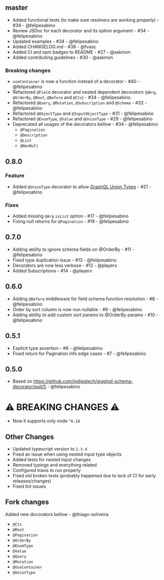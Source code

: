 ## master

- Added functional tests (to make sure resolvers are working properly) - #34 - @felipesabino
- Review JSDoc for each decorator and its option argument - #34 - @felipesabino
- Updated examples - #34 - @felipesabino
- Added CHANGELOG.md - #38 - @fvasc
- Added CI and npm badges to README - #27 - @askmon
- Added contributing guidelines - #30 - @askmon

### Breaking changes

- `useContainer` is now a function instead of a decorator - #40 - @felipesabino
- Refactored `@Field` decorator and nested dependent decorators (`@Arg`, `@OrderBy`, `@Root`, `@Before` and `@Ctx`) - #34 - @felipesabino
- Refactored `@Query`, `@Mutation`, `@Subscription` and `@Schema` - #32 - @felipesabino
- Refactored `@ObjectType` and `@InputObjectType` - #31 - @felipesabino
- Refactored `@EnumType`, `@Value` and `@UnionType` - #29 - @felipesabino
- Deprecated all usages of the decorators bellow - #34 - @felipesabino
  - `@Pagination`
  - `@Description`
  - `@List`
  - `@NonNull`

## 0.8.0

### Feature

- Added `@UnionType` decorator to allow [GraphQL Union Types](http://graphql.org/learn/schema/#union-types) - #21 - @felipesabino

### Fixes

- Added missing `@Arg` `isList` option - #17 - @felipesabino
- Fixing null returns for `@Pagination` - #19 - @felipesabino

## 0.7.0

- Adding ability to ignore schema fields on @OrderBy - #11 - @felipesabino
- Fixed type duplication issue - #13 - @felipesabino
- Decorators are now less verbose - #12 - @playerx
- Added Subscriptions - #14 - @playerx 

## 0.6.0

- Adding `@Before` middleware for field schema function resolution - #8 - @felipesabino
- Order by sort column is now non nullable - #9 - @felipesabino
- Adding ability to add custom sort params to @OrderBy params - #10 - @felipesabino

## 0.5.1

- Explicit type assertion - #6 - @felipesabino
- Fixed return for Pagination info edge cases - #7 - @felipesabino

## 0.5.0

- Based on https://github.com/indigotech/graphql-schema-decorator/pull/5 - @felipesabino

# ⚠️  BREAKING CHANGES ⚠️ 

- Now it supports only node `^6.10`

## Other Changes

- Updated typescript version to `2.3.4`
- Fixed an issue when using nested input type objects 
- Added tests for nested input changes
- Removed typings and everything related
- Configured travis to run properly
- Fixed old broken tests (probably happened due to lack of CI for early releases/changes)
- Fixed lint issues

## Fork changes

Added new docorators bellow - @thiago-soliveira
- `@Ctx`
- `@Root`
- `@Pagination`
- `@OrderBy`
- `@EnumType`
- `@Value`
- `@Query`
- `@Mutation`
- `@UseContainer`
- `@UnionType` 
